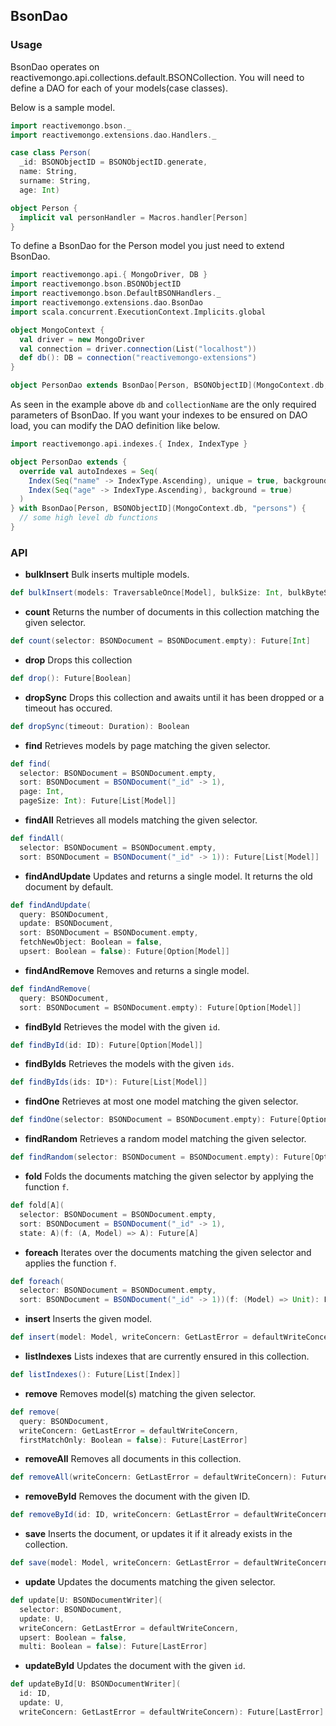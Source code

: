 ## BsonDao

### Usage

BsonDao operates on reactivemongo.api.collections.default.BSONCollection. You will need to define a DAO for each of your models(case classes).

Below is a sample model.

```scala
import reactivemongo.bson._
import reactivemongo.extensions.dao.Handlers._

case class Person(
  _id: BSONObjectID = BSONObjectID.generate,
  name: String,
  surname: String,
  age: Int)

object Person {
  implicit val personHandler = Macros.handler[Person]
}
```

To define a BsonDao for the Person model you just need to extend BsonDao.

```scala
import reactivemongo.api.{ MongoDriver, DB }
import reactivemongo.bson.BSONObjectID
import reactivemongo.bson.DefaultBSONHandlers._
import reactivemongo.extensions.dao.BsonDao
import scala.concurrent.ExecutionContext.Implicits.global

object MongoContext {
  val driver = new MongoDriver
  val connection = driver.connection(List("localhost"))
  def db(): DB = connection("reactivemongo-extensions")
}

object PersonDao extends BsonDao[Person, BSONObjectID](MongoContext.db, "persons")
```

As seen in the example above ```db``` and ```collectionName``` are the only required parameters of BsonDao.
If you want your indexes to be ensured on DAO load, you can modify the DAO definition like below.

```scala
import reactivemongo.api.indexes.{ Index, IndexType }

object PersonDao extends {
  override val autoIndexes = Seq(
    Index(Seq("name" -> IndexType.Ascending), unique = true, background = true),
    Index(Seq("age" -> IndexType.Ascending), background = true)
  )
} with BsonDao[Person, BSONObjectID](MongoContext.db, "persons") {
  // some high level db functions
}
```

### API

* **bulkInsert** Bulk inserts multiple models.

```scala
def bulkInsert(models: TraversableOnce[Model], bulkSize: Int, bulkByteSize: Int): Future[Int]
```

* **count** Returns the number of documents in this collection matching the given selector.

```scala
def count(selector: BSONDocument = BSONDocument.empty): Future[Int]
```

* **drop** Drops this collection

```scala
def drop(): Future[Boolean]
```

* **dropSync** Drops this collection and awaits until it has been dropped or a timeout has occured.

```scala
def dropSync(timeout: Duration): Boolean
```

* **find** Retrieves models by page matching the given selector.

```scala
def find(
  selector: BSONDocument = BSONDocument.empty,
  sort: BSONDocument = BSONDocument("_id" -> 1),
  page: Int,
  pageSize: Int): Future[List[Model]]
```

* **findAll** Retrieves all models matching the given selector.

```scala
def findAll(
  selector: BSONDocument = BSONDocument.empty,
  sort: BSONDocument = BSONDocument("_id" -> 1)): Future[List[Model]]
```

* **findAndUpdate** Updates and returns a single model. It returns the old document by default.

```scala
def findAndUpdate(
  query: BSONDocument,
  update: BSONDocument,
  sort: BSONDocument = BSONDocument.empty,
  fetchNewObject: Boolean = false,
  upsert: Boolean = false): Future[Option[Model]]
```

* **findAndRemove** Removes and returns a single model.

```scala
def findAndRemove(
  query: BSONDocument,
  sort: BSONDocument = BSONDocument.empty): Future[Option[Model]]
```

* **findById** Retrieves the model with the given `id`.

```scala
def findById(id: ID): Future[Option[Model]]
```

* **findByIds** Retrieves the models with the given `ids`.

```scala
def findByIds(ids: ID*): Future[List[Model]]
```

* **findOne** Retrieves at most one model matching the given selector.

```scala
def findOne(selector: BSONDocument = BSONDocument.empty): Future[Option[Model]]
```

* **findRandom** Retrieves a random model matching the given selector.

```scala
def findRandom(selector: BSONDocument = BSONDocument.empty): Future[Option[Model]]
```

* **fold** Folds the documents matching the given selector by applying the function `f`.

```scala
def fold[A](
  selector: BSONDocument = BSONDocument.empty,
  sort: BSONDocument = BSONDocument("_id" -> 1),
  state: A)(f: (A, Model) => A): Future[A]
```

* **foreach** Iterates over the documents matching the given selector and applies the function `f`.

```scala
def foreach(
  selector: BSONDocument = BSONDocument.empty,
  sort: BSONDocument = BSONDocument("_id" -> 1))(f: (Model) => Unit): Future[Unit]
```

* **insert** Inserts the given model.

```scala
def insert(model: Model, writeConcern: GetLastError = defaultWriteConcern): Future[LastError]
```

* **listIndexes** Lists indexes that are currently ensured in this collection.

```scala
def listIndexes(): Future[List[Index]]
```

* **remove** Removes model(s) matching the given selector.

```scala
def remove(
  query: BSONDocument,
  writeConcern: GetLastError = defaultWriteConcern,
  firstMatchOnly: Boolean = false): Future[LastError]
```

* **removeAll** Removes all documents in this collection.

```scala
def removeAll(writeConcern: GetLastError = defaultWriteConcern): Future[LastError]
```

* **removeById** Removes the document with the given ID.

```scala
def removeById(id: ID, writeConcern: GetLastError = defaultWriteConcern): Future[LastError]
```

* **save** Inserts the document, or updates it if it already exists in the collection.

```scala
def save(model: Model, writeConcern: GetLastError = defaultWriteConcern): Future[LastError]
```

* **update** Updates the documents matching the given selector.

```scala
def update[U: BSONDocumentWriter](
  selector: BSONDocument,
  update: U,
  writeConcern: GetLastError = defaultWriteConcern,
  upsert: Boolean = false,
  multi: Boolean = false): Future[LastError]
```

* **updateById** Updates the document with the given `id`.

```scala
def updateById[U: BSONDocumentWriter](
  id: ID,
  update: U,
  writeConcern: GetLastError = defaultWriteConcern): Future[LastError]
```
